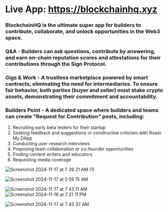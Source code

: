 # Live App: https://blockchainhq.xyz


### BlockchainHQ is the ultimate super app for builders to contribute, collaborate, and unlock opportunities in the Web3 space.

### Q&A - Builders can ask questions, contribute by answering, and earn on-chain reputation scores and attestations for their contributions through the Sign Protocol.
### Gigs & Work - A trustless marketplace powered by smart contracts, eliminating the need for intermediaries. To ensure fair behavior, both parties (buyer and seller) must stake crypto assets, demonstrating their commitment and accountability.
### Builders Point - A dedicated space where builders and teams can create "Request for Contribution" posts, including:

1) Recruiting early beta testers for their startup
2) Seeking feedback and suggestions or constructive criticism with Roast My DApp
3) Conducting user research interviews
4) Proposing team collaboration or co-founder opportunities
5) Finding content writers and educators
6) Requesting media coverage



![Screenshot 2024-11-17 at 7 39 21 AM (1)](https://github.com/user-attachments/assets/43effef7-5ebe-4325-95d7-9a32e529ae61)


![Screenshot 2024-11-17 at 5 59 15 AM](https://github.com/user-attachments/assets/88d1960f-8a70-46bc-8603-ca32972b5b8f)



![Screenshot 2024-11-17 at 7 43 11 AM](https://github.com/user-attachments/assets/0247be2f-b51f-4ecf-adda-b80ed329fcc0)
![Screenshot 2024-11-16 at 7 21 11 PM](https://github.com/user-attachments/assets/a1a494d6-46ef-4f13-b67d-36efd5cb44c8)

![Screenshot 2024-11-17 at 7 43 37 AM](https://github.com/user-attachments/assets/0cf7627c-627c-4537-81eb-e0d797a08fee)
